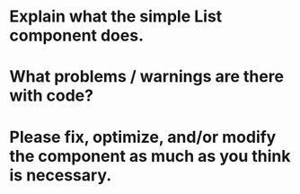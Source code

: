 # Explain what the simple List component does.
# What problems / warnings are there with code?
# Please fix, optimize, and/or modify the component as much as you think is necessary.
